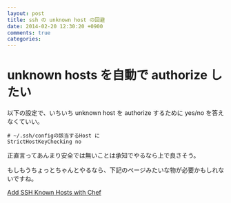 ```yaml
---
layout: post
title: ssh の unknown host の回避
date: 2014-02-20 12:30:20 +0900
comments: true
categories: 
---
```


# unknown hosts を自動で authorize したい

以下の設定で、いちいち unknown host を authorize するために yes/no
を答えなくていい。

```
# ~/.ssh/configの該当するHost に
StrictHostKeyChecking no
```


正直言ってあんまり安全では無いことは承知でやるなら上で良さそう。

もしもうちょっとちゃんとやるなら、下記のページみたいな物が必要かもしれないですね。

[Add SSH Known Hosts with Chef](https://sethvargo.com/add-ssh-known-hosts-with-chef/)
